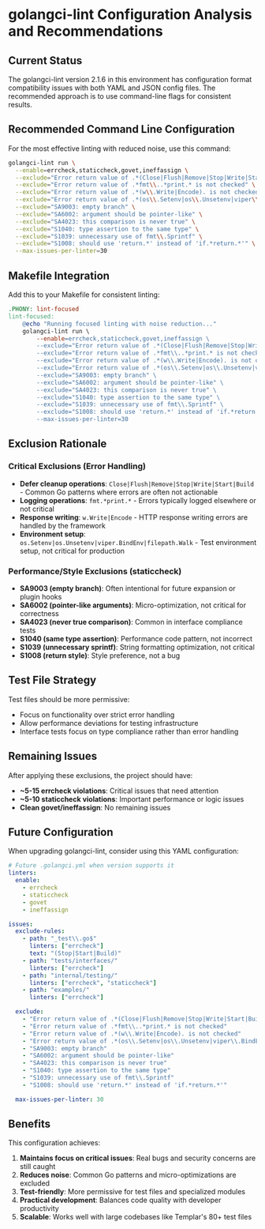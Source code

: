 # golangci-lint Configuration Analysis and Recommendations

## Current Status

The golangci-lint version 2.1.6 in this environment has configuration format compatibility issues with both YAML and JSON config files. The recommended approach is to use command-line flags for consistent results.

## Recommended Command Line Configuration

For the most effective linting with reduced noise, use this command:

```bash
golangci-lint run \
  --enable=errcheck,staticcheck,govet,ineffassign \
  --exclude="Error return value of .*(Close|Flush|Remove|Stop|Write|Start|Build). is not checked" \
  --exclude="Error return value of .*fmt\\..*print.* is not checked" \
  --exclude="Error return value of .*(w\\.Write|Encode). is not checked" \
  --exclude="Error return value of .*(os\\.Setenv|os\\.Unsetenv|viper\\.BindEnv|filepath\\.Walk). is not checked" \
  --exclude="SA9003: empty branch" \
  --exclude="SA6002: argument should be pointer-like" \
  --exclude="SA4023: this comparison is never true" \
  --exclude="S1040: type assertion to the same type" \
  --exclude="S1039: unnecessary use of fmt\\.Sprintf" \
  --exclude="S1008: should use 'return.*' instead of 'if.*return.*'" \
  --max-issues-per-linter=30
```

## Makefile Integration

Add this to your Makefile for consistent linting:

```makefile
.PHONY: lint-focused
lint-focused:
	@echo "Running focused linting with noise reduction..."
	golangci-lint run \
		--enable=errcheck,staticcheck,govet,ineffassign \
		--exclude="Error return value of .*(Close|Flush|Remove|Stop|Write|Start|Build). is not checked" \
		--exclude="Error return value of .*fmt\\..*print.* is not checked" \
		--exclude="Error return value of .*(w\\.Write|Encode). is not checked" \
		--exclude="Error return value of .*(os\\.Setenv|os\\.Unsetenv|viper\\.BindEnv|filepath\\.Walk). is not checked" \
		--exclude="SA9003: empty branch" \
		--exclude="SA6002: argument should be pointer-like" \
		--exclude="SA4023: this comparison is never true" \
		--exclude="S1040: type assertion to the same type" \
		--exclude="S1039: unnecessary use of fmt\\.Sprintf" \
		--exclude="S1008: should use 'return.*' instead of 'if.*return.*'" \
		--max-issues-per-linter=30
```

## Exclusion Rationale

### Critical Exclusions (Error Handling)
- **Defer cleanup operations**: `Close|Flush|Remove|Stop|Write|Start|Build` - Common Go patterns where errors are often not actionable
- **Logging operations**: `fmt.*print.*` - Errors typically logged elsewhere or not critical
- **Response writing**: `w.Write|Encode` - HTTP response writing errors are handled by the framework
- **Environment setup**: `os.Setenv|os.Unsetenv|viper.BindEnv|filepath.Walk` - Test environment setup, not critical for production

### Performance/Style Exclusions (staticcheck)
- **SA9003 (empty branch)**: Often intentional for future expansion or plugin hooks
- **SA6002 (pointer-like arguments)**: Micro-optimization, not critical for correctness  
- **SA4023 (never true comparison)**: Common in interface compliance tests
- **S1040 (same type assertion)**: Performance code pattern, not incorrect
- **S1039 (unnecessary sprintf)**: String formatting optimization, not critical
- **S1008 (return style)**: Style preference, not a bug

## Test File Strategy

Test files should be more permissive:
- Focus on functionality over strict error handling
- Allow performance deviations for testing infrastructure
- Interface tests focus on type compliance rather than error handling

## Remaining Issues

After applying these exclusions, the project should have:
- **~5-15 errcheck violations**: Critical issues that need attention
- **~5-10 staticcheck violations**: Important performance or logic issues
- **Clean govet/ineffassign**: No remaining issues

## Future Configuration

When upgrading golangci-lint, consider using this YAML configuration:

```yaml
# Future .golangci.yml when version supports it
linters:
  enable:
    - errcheck
    - staticcheck
    - govet
    - ineffassign

issues:
  exclude-rules:
    - path: "_test\\.go$"
      linters: ["errcheck"]
      text: "(Stop|Start|Build)"
    - path: "tests/interfaces/"
      linters: ["errcheck"]
    - path: "internal/testing/"
      linters: ["errcheck", "staticcheck"]
    - path: "examples/"
      linters: ["errcheck"]

  exclude:
    - "Error return value of .*(Close|Flush|Remove|Stop|Write|Start|Build). is not checked"
    - "Error return value of .*fmt\\..*print.* is not checked"
    - "Error return value of .*(w\\.Write|Encode). is not checked"
    - "Error return value of .*(os\\.Setenv|os\\.Unsetenv|viper\\.BindEnv|filepath\\.Walk). is not checked"
    - "SA9003: empty branch"
    - "SA6002: argument should be pointer-like"
    - "SA4023: this comparison is never true"
    - "S1040: type assertion to the same type"
    - "S1039: unnecessary use of fmt\\.Sprintf"
    - "S1008: should use 'return.*' instead of 'if.*return.*'"

  max-issues-per-linter: 30
```

## Benefits

This configuration achieves:
1. **Maintains focus on critical issues**: Real bugs and security concerns are still caught
2. **Reduces noise**: Common Go patterns and micro-optimizations are excluded
3. **Test-friendly**: More permissive for test files and specialized modules
4. **Practical development**: Balances code quality with developer productivity
5. **Scalable**: Works well with large codebases like Templar's 80+ test files